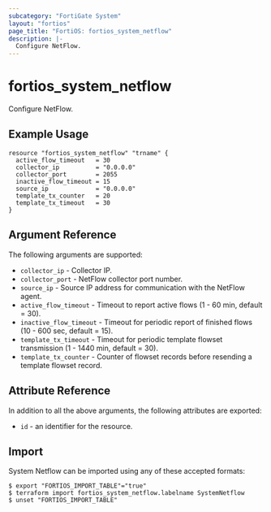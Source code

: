```yaml
---
subcategory: "FortiGate System"
layout: "fortios"
page_title: "FortiOS: fortios_system_netflow"
description: |-
  Configure NetFlow.
---
```


# fortios_system_netflow
Configure NetFlow.

## Example Usage

```hcl
resource "fortios_system_netflow" "trname" {
  active_flow_timeout   = 30
  collector_ip          = "0.0.0.0"
  collector_port        = 2055
  inactive_flow_timeout = 15
  source_ip             = "0.0.0.0"
  template_tx_counter   = 20
  template_tx_timeout   = 30
}
```

## Argument Reference


The following arguments are supported:

* `collector_ip` - Collector IP.
* `collector_port` - NetFlow collector port number.
* `source_ip` - Source IP address for communication with the NetFlow agent.
* `active_flow_timeout` - Timeout to report active flows (1 - 60 min, default = 30).
* `inactive_flow_timeout` - Timeout for periodic report of finished flows (10 - 600 sec, default = 15).
* `template_tx_timeout` - Timeout for periodic template flowset transmission (1 - 1440 min, default = 30).
* `template_tx_counter` - Counter of flowset records before resending a template flowset record.


## Attribute Reference

In addition to all the above arguments, the following attributes are exported:
* `id` - an identifier for the resource.

## Import

System Netflow can be imported using any of these accepted formats:
```
$ export "FORTIOS_IMPORT_TABLE"="true"
$ terraform import fortios_system_netflow.labelname SystemNetflow
$ unset "FORTIOS_IMPORT_TABLE"
```
